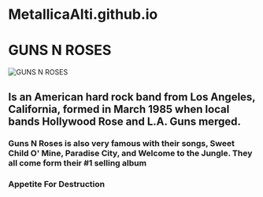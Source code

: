 # MetallicaAlti.github.io
# GUNS N ROSES

 ![GUNS N ROSES](https://scpr.brightspotcdn.com/dims4/default/0edc928/2147483647/strip/true/crop/640x583+0+0/resize/880x802!/quality/90/?url=http%3A%2F%2Fscpr-brightspot.s3.us-west-2.amazonaws.com%2Flegacy%2Fi%2Fd209ed114d5699684f140f7910a0a07d%2F5b2c36474488b300092713af-original.jpg)
 ## Is an American hard rock band from Los Angeles, California, formed in March 1985 when local bands Hollywood Rose and L.A. Guns merged.
 ### Guns N Roses is also very famous with their songs, Sweet Child O' Mine, Paradise City, and Welcome to the Jungle. They all come form their #1 selling album
 ### Appetite For Destruction
 
 
